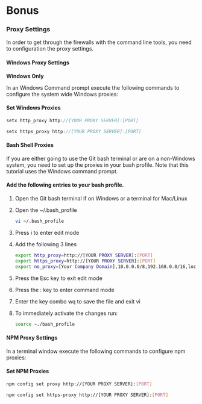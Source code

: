 # Bonus

### Proxy Settings

In order to get through the firewalls with the command line tools, you need to configuration the proxy settings.

#### Windows Proxy Settings

**Windows Only**

In an Windows Command prompt execute the following commands to configure the system wide Windows proxies:

<h4 class="exercise-start">
    Set Windows Proxies
</h4>

```js
setx http_proxy http://[YOUR PROXY SERVER]:[PORT]
```

```js
setx https_proxy http://[YOUR PROXY SERVER]:[PORT]
```
<div class="exercise-end"></div>

#### Bash Shell Proxies 

If you are either going to use the Git bash terminal or are on a non-Windows system, you need to set up the proxies in your bash profile.   Note that this tutorial uses the Windows command prompt.

<h4 class="exercise-start">
    Add the following entries to your bash profile.
</h4>

1. Open the Git bash terminal if on Windows or a terminal for Mac/Linux

1. Open the ~/.bash_profile

    ```bash
    vi ~/.bash_profile
    ```

1. Press i to enter edit mode
1. Add the following 3 lines

    ```bash
    export http_proxy=http://[YOUR PROXY SERVER]:[PORT]
    export https_proxy=http://[YOUR PROXY SERVER]:[PORT]
    export no_proxy=[Your Company Domain],10.0.0.0/8,192.168.0.0/16,localhost,127.0.0.0/8,134.134.0.0/16    
    ```

1. Press the Esc key to exit edit mode
1. Press the : key to enter command mode
1. Enter the key combo wq to save the file and exit vi
1. To immediately activate the changes run:

    ```bash
    source ~./bash_profile
    ```

<div class="exercise-end"></div>


#### NPM Proxy Settings

In a terminal window execute the following commands to configure npm proxies:

<h4 class="exercise-start">
    Set NPM Proxies
</h4>

```bash
npm config set proxy http://[YOUR PROXY SERVER]:[PORT]
```

```bash
npm config set https-proxy http://[YOUR PROXY SERVER]:[PORT]
```
<div class="exercise-end"></div>
